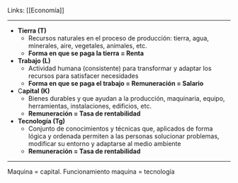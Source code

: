 Links: [[Economía]]
____

- **Tierra (T)**
	- Recursos naturales en el proceso de producción: tierra, agua, minerales, aire, vegetales, animales, etc.
	- **Forma en que se paga la tierra = Renta**
- **Trabajo (L)**
	- Actividad humana (consistente) para transformar y adaptar los recursos para satisfacer necesidades
	- **Forma en que se paga el trabajo = Remuneración = Salario**
- C**apital (K)**
	- Bienes durables y que ayudan a la producción, maquinaria, equipo, herramientas, instalaciones, edificios, etc.
	- **Remuneración = Tasa de rentabilidad**
- **Tecnología (Tg)**
	- Conjunto de conocimientos y técnicas que, aplicados de forma lógica y ordenada permiten a las personas solucionar problemas, modificar su entorno y adaptarse al medio ambiente
	- **Remuneración = Tasa de rentabilidad**



___
Maquina = capital. Funcionamiento maquina = tecnología

